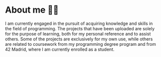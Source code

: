 # About me :man_technologist:
I am currently engaged in the pursuit of acquiring knowledge and skills in the field of programming. The projects that have been uploaded are solely for the purpose of learning, both for my personal reference and to assist others. Some of the projects are exclusively for my own use, while others are related to coursework from my programming degree program and from 42 Madrid, where I am currently enrolled as a student.

